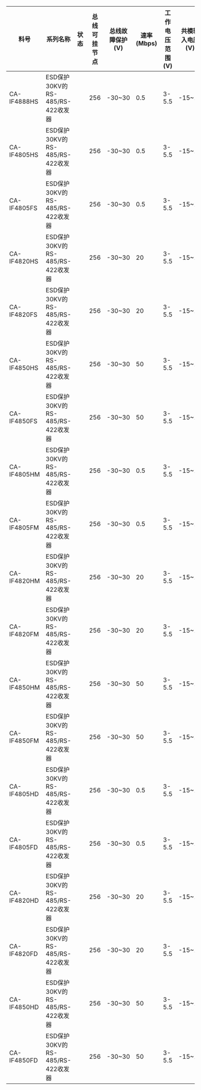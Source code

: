 | 料号        | 系列名称                         | 状态 | 总线可挂节点 | 总线故障保护(V) | 速率(Mbps) | 工作电压范围 (V) | 共模输入电压(V) | 通讯模式 | HBM ESD总线引脚(±KV) | HBM ESD其他引脚 (±KV) | 温度范围 (℃) | 封装形式 |
|-------------|----------------------------------|------|--------------|-----------------|------------|------------------|-----------------|----------|----------------------|-----------------------|--------------|----------|
| CA-IF4888HS | ESD保护30KV的RS-485/RS-422收发器 |      | 256          | -30~30          | 0.5        | 3-5.5            | -15~15          | 半双工   | 30                   | 6                     | -40~125      | SOIC8    |
| CA-IF4805HS | ESD保护30KV的RS-485/RS-422收发器 |      | 256          | -30~30          | 0.5        | 3-5.5            | -15~15          | 半双工   | 30                   | 6                     | -40~125      | SOIC8    |
| CA-IF4805FS | ESD保护30KV的RS-485/RS-422收发器 |      | 256          | -30~30          | 0.5        | 3-5.5            | -15~15          | 全双工   | 15                   | 6                     | -40~125      | SOIC8    |
| CA-IF4820HS | ESD保护30KV的RS-485/RS-422收发器 |      | 256          | -30~30          | 20         | 3-5.5            | -15~15          | 半双工   | 30                   | 6                     | -40~125      | SOIC8    |
| CA-IF4820FS | ESD保护30KV的RS-485/RS-422收发器 |      | 256          | -30~30          | 20         | 3-5.5            | -15~15          | 全双工   | 15                   | 6                     | -40~125      | SOIC8    |
| CA-IF4850HS | ESD保护30KV的RS-485/RS-422收发器 |      | 256          | -30~30          | 50         | 3-5.5            | -15~15          | 半双工   | 30                   | 6                     | -40~125      | SOIC8    |
| CA-IF4850FS | ESD保护30KV的RS-485/RS-422收发器 |      | 256          | -30~30          | 50         | 3-5.5            | -15~15          | 全双工   | 15                   | 6                     | -40~125      | SOIC8    |
| CA-IF4805HM | ESD保护30KV的RS-485/RS-422收发器 |      | 256          | -30~30          | 0.5        | 3-5.5            | -15~15          | 半双工   | 30                   | 6                     | -40~125      | MSOP8    |
| CA-IF4805FM | ESD保护30KV的RS-485/RS-422收发器 |      | 256          | -30~30          | 0.5        | 3-5.5            | -15~15          | 全双工   | 15                   | 6                     | -40~125      | MSOP8    |
| CA-IF4820HM | ESD保护30KV的RS-485/RS-422收发器 |      | 256          | -30~30          | 20         | 3-5.5            | -15~15          | 半双工   | 30                   | 6                     | -40~125      | MSOP8    |
| CA-IF4820FM | ESD保护30KV的RS-485/RS-422收发器 |      | 256          | -30~30          | 20         | 3-5.5            | -15~15          | 全双工   | 15                   | 6                     | -40~125      | MSOP8    |
| CA-IF4850HM | ESD保护30KV的RS-485/RS-422收发器 |      | 256          | -30~30          | 50         | 3-5.5            | -15~15          | 半双工   | 30                   | 6                     | -40~125      | MSOP8    |
| CA-IF4850FM | ESD保护30KV的RS-485/RS-422收发器 |      | 256          | -30~30          | 50         | 3-5.5            | -15~15          | 全双工   | 15                   | 6                     | -40~125      | MSOP8    |
| CA-IF4805HD | ESD保护30KV的RS-485/RS-422收发器 |      | 256          | -30~30          | 0.5        | 3-5.5            | -15~15          | 半双工   | 30                   | 6                     | -40~125      | DFN8     |
| CA-IF4805FD | ESD保护30KV的RS-485/RS-422收发器 |      | 256          | -30~30          | 0.5        | 3-5.5            | -15~15          | 全双工   | 15                   | 6                     | -40~125      | DFN8     |
| CA-IF4820HD | ESD保护30KV的RS-485/RS-422收发器 |      | 256          | -30~30          | 20         | 3-5.5            | -15~15          | 半双工   | 30                   | 6                     | -40~125      | DFN8     |
| CA-IF4820FD | ESD保护30KV的RS-485/RS-422收发器 |      | 256          | -30~30          | 20         | 3-5.5            | -15~15          | 全双工   | 15                   | 6                     | -40~125      | DFN8     |
| CA-IF4850HD | ESD保护30KV的RS-485/RS-422收发器 |      | 256          | -30~30          | 50         | 3-5.5            | -15~15          | 半双工   | 30                   | 6                     | -40~125      | DFN8     |
| CA-IF4850FD | ESD保护30KV的RS-485/RS-422收发器 |      | 256          | -30~30          | 50         | 3-5.5            | -15~15          | 全双工   | 15                   | 6                     | -40~125      | DFN8     |
